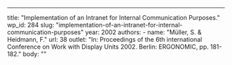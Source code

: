 ---
  title: "Implementation of an Intranet for Internal Communication Purposes."
  wp_id: 284
  slug: "implementation-of-an-intranet-for-internal-communication-purposes"
  year: 2002
  authors: 
    - 
      name: "Müller, S. & Heidmann, F."
      url: 38
  outlet: "In: Proceedings of the 6th international Conference on Work with Display Units 2002. Berlin: ERGONOMIC, pp. 181-182."
  body: ""

